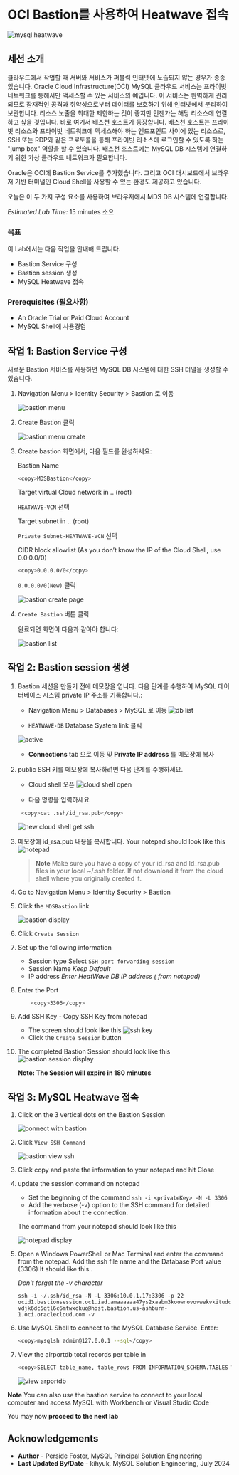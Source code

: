 # OCI Bastion를 사용하여 Heatwave 접속

![mysql heatwave](./images/mysql-heatwave-logo.jpg "mysql heatwave")

## 세션 소개
클라우드에서 작업할 때 서버와 서비스가 퍼블릭 인터넷에 노출되지 않는 경우가 종종 있습니다. Oracle Cloud Infrastructure(OCI) MySQL 클라우드 서비스는 프라이빗 네트워크를 통해서만 액세스할 수 있는 서비스의 예입니다. 이 서비스는 완벽하게 관리되므로 잠재적인 공격과 취약성으로부터 데이터를 보호하기 위해 인터넷에서 분리하여 보관합니다. 리소스 노출을 최대한 제한하는 것이 좋지만 언젠가는 해당 리소스에 연결하고 싶을 것입니다. 바로 여기서 배스천 호스트가 등장합니다. 배스천 호스트는 프라이빗 리소스와 프라이빗 네트워크에 액세스해야 하는 엔드포인트 사이에 있는 리소스로, SSH 또는 RDP와 같은 프로토콜을 통해 프라이빗 리소스에 로그인할 수 있도록 하는 "jump box" 역할을 할 수 있습니다. 배스천 호스트에는 MySQL DB 시스템에 연결하기 위한 가상 클라우드 네트워크가 필요합니다.


Oracle은 OCI에 Bastion Service를 추가했습니다. 그리고 OCI 대시보드에서 브라우저 기반 터미널인 Cloud Shell을 사용할 수 있는 환경도 제공하고 있습니다.

오늘은 이 두 가지 구성 요소를 사용하여 브라우저에서 MDS DB 시스템에 연결합니다.

_Estimated Lab Time:_ 15 minutes 소요

### 목표

이 Lab에서는 다음 작업을 안내해 드립니다.

- Bastion Service 구성
- Bastion session 생성
- MySQL Heatwave 접속

### Prerequisites (필요사항)

- An Oracle Trial or Paid Cloud Account
- MySQL Shell에 사용경험

## 작업 1: Bastion Service 구성

새로운 Bastion 서비스를 사용하면 MySQL DB 시스템에 대한 SSH 터널을 생성할 수 있습니다.

1. Navigation Menu > Identity Security > Bastion 로 이동

    ![bastion menu](./images/bastion-menu.png " bastion menu")

2. Create Bastion 클릭

    ![bastion menu create](./images/bastion-menu-create.png "bastion menu create ")

3. Create bastion 화면에서, 다음 필드를 완성하세요:

    Bastion Name

     ```bash
     <copy>MDSBastion</copy>
     ```

    Target virtual Cloud network in .. (root)

    `HEATWAVE-VCN` 선택

    Target subnet in .. (root)

    `Private Subnet-HEATWAVE-VCN` 선택

    CIDR block allowlist (As you don’t know the IP of the Cloud Shell, use 0.0.0.0/0)

     ```bash
     <copy>0.0.0.0/0</copy>
     ```

    `0.0.0.0/0(New)` 클릭

     ![bastion create page](./images/bastion-create.png "bastion create page ")

4. `Create Bastion` 버튼 클릭

    완료되면 화면이 다음과 같아야 합니다:

    ![bastion list](./images/bastion-menu-list.png "bastion list ")

## 작업 2: Bastion session 생성

1. Bastion 세션을 만들기 전에 메모장을 엽니다. 다음 단계를 수행하여 MySQL 데이터베이스 시스템 private IP 주소를 기록합니다.:

    - Navigation Menu > Databases > MySQL 로 이동
     ![db list](./images/db-list.png "db list")

    -  `HEATWAVE-DB` Database System link 클릭

     ![active ](./images/db-active.png "active ")

    - **Connections** tab 으로 이동 및 **Private IP address** 를 메모장에 복사

2. public SSH 키를 메모장에 복사하려면 다음 단계를 수행하세요.

    - Cloud shell 오픈
     ![cloud shell open](./images/cloudshell-open.png "cloud shell open")

    - 다음 명령을 입력하세요

    ```bash
     <copy>cat .ssh/id_rsa.pub</copy>
    ```

    ![new cloud shell get ssh](./images/cloudshell-get-ssh.png "new cloud shell det ssh")

3. 메모장에 id\_rsa.pub 내용을 복사합니다.
        Your notepad should look like this
    ![notepad](./images/notepad-display.png "notepad ")  

    >**Note** Make sure you have a copy of your id\_rsa and Id\_rsa.pub files in your local ~/.ssh folder. If not download it from the cloud shell where you originally created it. 

4. Go to Navigation Menu > Identity Security > Bastion

5. Click the `MDSBastion` link

     ![bastion display](./images/bastion-display.png "bastion display ")

6. Click `Create Session`

7. Set up the following information
    - Session type
      Select `SSH port forwarding session`
    - Session Name
        *Keep Default*
    - IP address
        *Enter HeatWave DB IP address ( from notepad)*

8. Enter the Port

    ```bash
        <copy>3306</copy>
    ```

9. Add SSH Key -  Copy SSH Key from notepad
    - The screen should look like this
    ![ssh key](./images/bastion-ssh-key.png "ssh key ")
    - Click the `Create Session` button
10. The completed Bastion Session should look like this
    ![bastion session display](./images/bastion-session-display.png "bastion session display")

    **Note: The Session will expire in 180 minutes**

## 작업 3: MySQL Heatwave 접속

1. Click on the 3 vertical dots on the Bastion Session

    ![connect with bastion](./images/bastion-connect.png "connect with bastion ")

2. Click `View SSH Command`  

    ![bastion view ssh](./images/bastion-view.png "bastion view ssh ")

3. Click copy and paste the information to your notepad and hit Close

4. update the session command on notepad
    - Set the beginning of the command `ssh -i <privateKey> -N -L 3306`
    - Add the verbose (-v) option to the SSH command for detailed information about the connection.

    The command from your notepad should look like this

    ![notepad display](./images/notepad-connect-command.png "notepad display")

5. Open a Windows PowerShell or Mac Terminal and enter the command from the notepad. Add  the ssh file name  and the Database Port  value (3306) It should like this..

    *Don't forget the -v  character*

    `ssh -i ~/.ssh/id_rsa -N -L 3306:10.0.1.17:3306 -p 22 ocid1.bastionsession.oc1.iad.amaaaaaa47ys2xaabm3koownovovwekvkitudcvdjk6dc5qtl6c6mtwxdkuq@host.bastion.us-ashburn-1.oci.oraclecloud.com -v`

6. Use MySQL Shell to connect to the MySQL Database Service. Enter:

     ```bash
     <copy>mysqlsh admin@127.0.0.1 --sql</copy>
     ```

7. View  the airportdb total records per table in

    ```bash
    <copy>SELECT table_name, table_rows FROM INFORMATION_SCHEMA.TABLES WHERE TABLE_SCHEMA = 'airportdb';</copy>
    ```

    ![view arportdb](./images/airport-db-view.png "view arportdb ")

**Note** You can also use  the bastion service to connect to your local computer and access  MySQL  with Workbench or Visual Studio Code

You may now **proceed to the next lab**

## Acknowledgements

- **Author** - Perside Foster, MySQL Principal Solution Engineering
- **Last Updated By/Date** - kihyuk, MySQL Solution Engineering, July 2024
